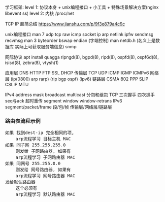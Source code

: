 学习框架:
level 1: 协议本身 + unix编程接口 + 小工具 + 特殊场景解决方案(nginx libevent ss)
level 2: 内核 /proc/net

TCP IP 超简总结 https://www.jianshu.com/p/9f3e879a4c9c

unix编程接口
man 7 udp tcp
      raw icmp
      socket ip arp
      netlink ipfw
      sendmsg recvmsg
man 3 byteorder bswap endian (字端控制)
man netdb.h                  (名义上是数据库 实际上可获取服务端信息)
snmp

网际协议
apt install quagga
ripngd(8), bgpd(8), ripd(8), ospfd(8), ospf6d(8), isisd(8), zebra(8), vtysh(1)

应用层 DNS HTTP FTP SSL DHCP
传输层 TCP UDP ICMP IGMP ICMPv6
网络层 (ip(0800) arp rarp) (rip bgp ospf) (ipv6)
链路层 CSMA 802 PPP SLIP CSLIP MTU

IPv4 address mask broadcast multicast 分包和组包
TCP  三次握手 四次握手 seq与ack 超时重传 segment window window-retrans
IPv6
segment/packet/frame 段/包/帧 传输层/网络层/链路层

### 路由表流程示例
<pre>
如果 找到dest-ip 完全相同的项,
	arp流程学习 目标主机 MAC
如果 同子网 255.255.255.0
	则发给 子网路由器, 如果有
	arp流程学习 子网路由器 MAC
如果 同网号 255.255.0.0
	则发给 网号路由器, 如果有
	arp流程学习 网号路由器 MAC
发给默认路由器
	这个必须有
	arp流程学习 默认路由器 MAC
</pre>